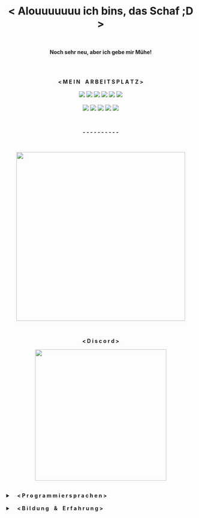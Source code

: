 

<h1 align='center'>
  <strong>< Alouuuuuuu ich bins, das Schaf ;D ></strong>
</h1>

<br/>

<p align='center'>
  <strong>Noch sehr neu, aber ich gebe mir Mühe!</strong>
</p>

<br/>
<br/>

<p align='center'>
  <strong>< M E I N⠀ A R B E I T S P L A T Z ></strong>
  <br/>
  <br/>
  <a href="https://geizhals.de/gigabyte-radeon-rx-5700-xt-gaming-oc-8g-rev-2-0-gv-r57xtgaming-oc-8gd-a2365824.html"><img src="https://img.shields.io/badge/GIGABYTE%20RX%205700%20XT-%23145.svg?&style=for-the-badge&logo=amd&logoColor=white"/></a>
  <a href="https://geizhals.de/amd-ryzen-5-3600x-100-100000022box-a2064568.html"><img src="https://img.shields.io/badge/AMD%20RYZEN%205%203600X-%23145.svg?&style=for-the-badge&logo=amd&logoColor=white"/></a>
  <a href="https://geizhals.de/msi-b450-gaming-pro-carbon-ac-7b85-001r-a1858899.html"><img src="https://img.shields.io/badge/MSI%20B450%20GAMING%20PRO%20CARBON%20AC-%23145.svg?&style=for-the-badge&logo=msi&logoColor=white"/></a>
  <a href="https://geizhals.de/kingston-a2000-nvme-pcie-ssd-500gb-sa2000m8-500g-a2112845.html"><img src="https://img.shields.io/badge/KINGSTON%20500GB%20M.2-%23145.svg?&style=for-the-badge&logo=kingstontechnology&logoColor=white"/></a>
  <a href="https://geizhals.de/samsung-ssd-860-qvo-2tb-mz-76q2t0bw-a1936302.html"><img src="https://img.shields.io/badge/SAMSUNG%202TB%20SSD-%23145.svg?&style=for-the-badge&logo=samsung&logoColor=white"/></a>
  <a href="https://geizhals.de/corsair-vengeance-rgb-pro-schwarz-dimm-kit-32gb-cmw32gx4m2d3600c18-a2199529.html"><img src="https://img.shields.io/badge/CORSAIR%2032GB%20RAM-%23145.svg?&style=for-the-badge&logo=corsair&logoColor=white"/></a>
  <br/>
  <br/>
  <a href="https://geizhals.de/aoc-c24g1-a1847097.html"><img src="https://img.shields.io/badge/AOC%20C24G1%20144HZ%20FHD%20CURVED-%23145.svg?&style=for-the-badge"/></a>
  <a href="https://geizhals.de/aoc-24g2u5-bk-a2132590.html"><img src="https://img.shields.io/badge/AOC%2024G2U5%2075HZ%20FHD-%23145.svg?&style=for-the-badge"/></a>
  <a href="https://geizhals.de/corsair-gaming-k65-rgb-mini-60-tkl-ch-9194014-de-a2492157.html"><img src="https://img.shields.io/badge/CORSAIR%20K65%20RGB%20MINI-%23145.svg?&style=for-the-badge"/></a>
  <a href="https://geizhals.de/logitech-g502-lightspeed-wireless-gaming-mouse-schwarz-910-005567-910-005568-a2051962.html"><img src="https://img.shields.io/badge/LOGITECH%20G502%20LIGHTSPEED-%23145.svg?&style=for-the-badge"/></a>
  <a href="https://geizhals.de/kingston-hyperx-cloud-ii-v22551.html"><img src="https://img.shields.io/badge/HYPERX%20CLOUD%20II-%23145.svg?&style=for-the-badge"/></a>
</p>

<br/>

<p align='center'>
  <strong>- - - - - - - - - -</strong>
</p>

<br/>

<p align='center'>
  <a href="https://github.com/matteosirigu"><img src="https://github-stats-alpha.vercel.app/api?username=matteosirigu&cc=000&tc=fff&ic=fff&bc=000" width="450px"></a>
</p>

<br/>

<p align='center'>
  <strong>< D i s c o r d ></strong>
</p>


<p align='center'>
  <a href="https://discord.com/users/503516739875635220"><img src="https://discord.c99.nl/widget/theme-3/503516739875635220.png" width="350px"></a>
</p>

<br/>

<details>
 <summary>⠀ <strong>< P r o g r a m m i e r s p r a c h e n ></strong></summary>

<br/>

### GRUNDKENNTNISSE:<br/>
<img  width="125pxpx" src="https://img.shields.io/badge/HTML-%23145.svg?&style=for-the-badge&logo=html5&logoColor=white"/>
<img  width="105pxpx" src="https://img.shields.io/badge/CSS-%23145.svg?&style=for-the-badge&logo=css3&logoColor=white"/>

<br/>

### DERZEIT WIRD GELERNT:<br/>
<img  width="185pxpx" src="https://img.shields.io/badge/JAVASCRIPT-%23145.svg?&style=for-the-badge&logo=javascript&logoColor=white"/>
<img  width="155pxpx" src="https://img.shields.io/badge/C SHARP-%23145.svg?&style=for-the-badge&logo=csharp&logoColor=white"/>
<br/>
<br/>

</details>

<br/>

<details>
  <summary>⠀ <strong>< B i l d u n g⠀ &⠀ E r f a h r u n g ></strong></summary>

<br/>

### BILDUNG:<br/>
- **Fachoberschule⠀ -⠀ Technik (Informatik)**\
↳ 01.08.2023 -⠀ . . .

### ERFAHRUNG (PRAKTIKAS):<br/>
- **PRAKTIKUM⠀ -⠀ Fachinformatiker (Anwendungsentwickler)**\
↳ 03.04.2023 - 06.04.2023 bei der Firma **ORGADATA AG** in Leer (Ostfriesland)

</details>
